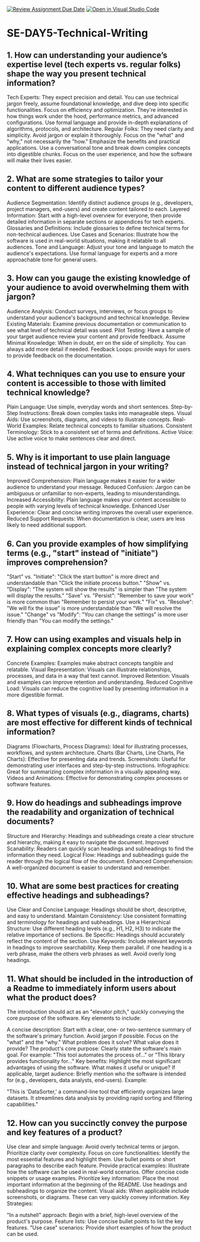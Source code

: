 [![Review Assignment Due Date](https://classroom.github.com/assets/deadline-readme-button-22041afd0340ce965d47ae6ef1cefeee28c7c493a6346c4f15d667ab976d596c.svg)](https://classroom.github.com/a/zsAR-pyY)
[![Open in Visual Studio Code](https://classroom.github.com/assets/open-in-vscode-2e0aaae1b6195c2367325f4f02e2d04e9abb55f0b24a779b69b11b9e10269abc.svg)](https://classroom.github.com/online_ide?assignment_repo_id=18559142&assignment_repo_type=AssignmentRepo)
# SE-DAY5-Technical-Writing
## 1. How can understanding your audience’s expertise level (tech experts vs. regular folks) shape the way you present technical information?
Tech Experts:
They expect precision and detail. You can use technical jargon freely, assume foundational knowledge, and dive deep into specific functionalities.
Focus on efficiency and optimization. They're interested in how things work under the hood, performance metrics, and advanced configurations.
Use formal language and provide in-depth explanations of algorithms, protocols, and architecture.
Regular Folks:
They need clarity and simplicity. Avoid jargon or explain it thoroughly.
Focus on the "what" and "why," not necessarily the "how." Emphasize the benefits and practical applications.
Use a conversational tone and break down complex concepts into digestible chunks.
Focus on the user experience, and how the software will make their lives easier.
## 2. What are some strategies to tailor your content to different audience types?
Audience Segmentation: Identify distinct audience groups (e.g., developers, project managers, end-users) and create content tailored to each.
Layered Information: Start with a high-level overview for everyone, then provide detailed information in separate sections or appendices for tech experts.
Glossaries and Definitions: Include glossaries to define technical terms for non-technical audiences.
Use Cases and Scenarios: Illustrate how the software is used in real-world situations, making it relatable to all audiences.
Tone and Language: Adjust your tone and language to match the audience's expectations. Use formal language for experts and a more approachable tone for general users.
## 3. How can you gauge the existing knowledge of your audience to avoid overwhelming them with jargon?
Audience Analysis: Conduct surveys, interviews, or focus groups to understand your audience's background and technical knowledge.
Review Existing Materials: Examine previous documentation or communication to see what level of technical detail was used.
Pilot Testing: Have a sample of your target audience review your content and provide feedback.
Assume Minimal Knowledge: When in doubt, err on the side of simplicity. You can always add more detail if needed.
Feedback Loops: provide ways for users to provide feedback on the documentation.
## 4. What techniques can you use to ensure your content is accessible to those with limited technical knowledge?
Plain Language: Use simple, everyday words and short sentences.
Step-by-Step Instructions: Break down complex tasks into manageable steps.
Visual Aids: Use screenshots, diagrams, and videos to illustrate concepts.
Real-World Examples: Relate technical concepts to familiar situations.
Consistent Terminology: Stick to a consistent set of terms and definitions.
Active Voice: Use active voice to make sentences clear and direct.
## 5. Why is it important to use plain language instead of technical jargon in your writing?
Improved Comprehension: Plain language makes it easier for a wider audience to understand your message.
Reduced Confusion: Jargon can be ambiguous or unfamiliar to non-experts, leading to misunderstandings.
Increased Accessibility: Plain language makes your content accessible to people with varying levels of technical knowledge.
Enhanced User Experience: Clear and concise writing improves the overall user experience.
Reduced Support Requests: When documentation is clear, users are less likely to need additional support.
## 6. Can you provide examples of how simplifying terms (e.g., "start" instead of "initiate") improves comprehension?
"Start" vs. "Initiate": "Click the start button" is more direct and understandable than "Click the initiate process button."
"Show" vs. "Display": "The system will show the results" is simpler than "The system will display the results."
"Save" vs. "Persist": "Remember to save your work" is more common than "Remember to persist your work."
"Fix" vs. "Resolve": "We will fix the issue" is more understandable than "We will resolve the issue."
"Change" vs "Modify": "You can change the settings" is more user friendly than "You can modify the settings."
## 7. How can using examples and visuals help in explaining complex concepts more clearly?
Concrete Examples: Examples make abstract concepts tangible and relatable.
Visual Representation: Visuals can illustrate relationships, processes, and data in a way that text cannot.
Improved Retention: Visuals and examples can improve retention and understanding.
Reduced Cognitive Load: Visuals can reduce the cognitive load by presenting information in a more digestible format.
## 8. What types of visuals (e.g., diagrams, charts) are most effective for different kinds of technical information?
Diagrams (Flowcharts, Process Diagrams): Ideal for illustrating processes, workflows, and system architecture.
Charts (Bar Charts, Line Charts, Pie Charts): Effective for presenting data and trends.
Screenshots: Useful for demonstrating user interfaces and step-by-step instructions.
Infographics: Great for summarizing complex information in a visually appealing way.
Videos and Animations: Effective for demonstrating complex processes or software features.
## 9. How do headings and subheadings improve the readability and organization of technical documents?
Structure and Hierarchy: Headings and subheadings create a clear structure and hierarchy, making it easy to navigate the document.
Improved Scanability: Readers can quickly scan headings and subheadings to find the information they need.
Logical Flow: Headings and subheadings guide the reader through the logical flow of the document.
Enhanced Comprehension: A well-organized document is easier to understand and remember.
## 10. What are some best practices for creating effective headings and subheadings?
Use Clear and Concise Language: Headings should be short, descriptive, and easy to understand.
Maintain Consistency: Use consistent formatting and terminology for headings and subheadings.
Use a Hierarchical Structure: Use different heading levels (e.g., H1, H2, H3) to indicate the relative importance of sections.
Be Specific: Headings should accurately reflect the content of the section.
Use Keywords: Include relevant keywords in headings to improve searchability.
Keep them parallel. if one heading is a verb phrase, make the others verb phrases as well.
Avoid overly long headings.
## 11. What should be included in the introduction of a Readme to immediately inform users about what the product does?
The introduction should act as an "elevator pitch," quickly conveying the core purpose of the software. Key elements to include:

A concise description:
Start with a clear, one- or two-sentence summary of the software's primary function. Avoid jargon if possible.
Focus on the "what" and the "why." What problem does it solve? What value does it provide?
The product's core purpose:
Clearly state the software's main goal. For example: "This tool automates the process of..." or "This library provides functionality for..."
Key benefits:
Highlight the most significant advantages of using the software. What makes it useful or unique?
If applicable, target audience:
Briefly mention who the software is intended for (e.g., developers, data analysts, end-users).
Example:

"This is 'DataSorter,' a command-line tool that efficiently organizes large datasets. It streamlines data analysis by providing rapid sorting and filtering capabilities."
## 12. How can you succinctly convey the purpose and key features of a product?
Use clear and simple language:
Avoid overly technical terms or jargon.
Prioritize clarity over complexity.
Focus on core functionalities:
Identify the most essential features and highlight them.
Use bullet points or short paragraphs to describe each feature.
Provide practical examples:
Illustrate how the software can be used in real-world scenarios.
Offer concise code snippets or usage examples.
Prioritize key information:
Place the most important information at the beginning of the README.
Use headings and subheadings to organize the content.
Visual aids:
When applicable include screenshots, or diagrams. These can very quickly convey information.
Key Strategies:

"In a nutshell" approach: Begin with a brief, high-level overview of the product's purpose.
Feature lists: Use concise bullet points to list the key features.
"Use case" scenarios: Provide short examples of how the product can be used.
